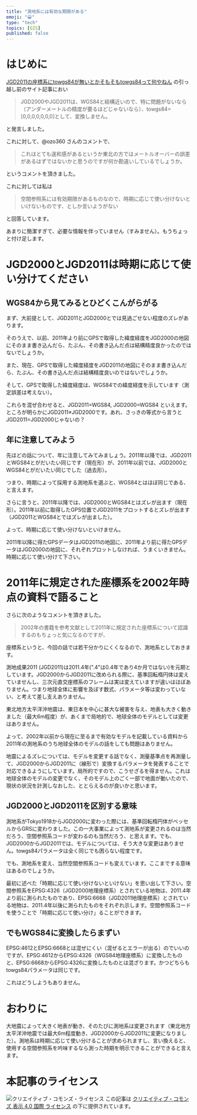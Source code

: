 ```yaml
---
title: "測地系には有効な期間がある"
emoji: "😀"
type: "tech"
topics: [GIS]
published: false
---
```

# はじめに

[JGD2011の座標系にtowgs84が無いとかそもそもtowgs84って何やねん](0036-towgs84) の引っ越し前のサイト記事におい

> JGD2000やJGD2011は、WGS84と結構近いので、特に問題がないなら（アンダーメートルの精度が要るほどじゃないなら）、towgs84=[0,0,0,0,0,0,0]として、変換しません。

と発言しました。

これに対して、@ozo360 さんのコメントで、

> これはとても違和感があるというか東北の方ではメートルオーバーの誤差があるはずではないかと思うのですが何か勘違いしているでしょうか。

というコメントを頂きました。

これに対しては私は

> 空間参照系には有効期限があるものなので、時期に応じて使い分けないといけないものです、としか言いようがない

と回答しています。

あまりに簡潔すぎて、必要な情報を伴っていません（すみません）。もうちょっと付け足します。

# JGD2000とJGD2011は時期に応じて使い分けてください

## WGS84から見てみるとひどくこんがらがる

まず、大前提として、JGD2011とJGD2000とでは見過ごせない程度のズレがあります。

そのうえで、以前、2011年より前にGPSで取得した緯度経度をJGD2000の地図にそのまま書き込んだら、たぶん、その書き込んだ点は結構精度良かったのではないでしょうか。

また、現在、GPSで取得した緯度経度をJGD2011の地図にそのまま書き込んだら、たぶん、その書き込んだ点は結構精度良いのではないでしょうか。

そして、GPSで取得した緯度経度は、WGS84での緯度経度を示しています（測定誤差は考えない）。

これらを混ぜ合わせると、JGD2011=WGS84, JGD2000=WGS84 といえます。ところが明らかにJGD2011≠JGD2000です。あれ、さっきの等式から言うとJGD2011=JGD2000じゃないの？

## 年に注意してみよう

先ほどの話について、年に注意してみてみましょう。2011年以降では、JGD2011とWGS84とがだいたい同じです（現在形）が、2011年以前では、JGD2000とWGS84とがだいたい同じでした（過去形）。

つまり、時期によって採用する測地系を選ぶと、WGS84とはほぼ同じである、と言えます。

さらに言うと、2011年以降では、JGD2000とWGS84とはズレが出ます（現在形）。2011年以前に取得したGPS位置でJGD2011をプロットするとズレが出ます（JGD2011とWGS84とではズレが出ました）。

よって、時期に応じて使い分けないといけません。

2011年以降に得たGPSデータはJGD2011の地図に、2011年より前に得たGPSデータはJGD2000の地図に、それぞれプロットしなければ、うまくいきません。時期に応じて使い分けて下さい。

# 2011年に規定された座標系を2002年時点の資料で語ること

さらに次のようなコメントを頂きました。

> 2002年の書籍を参考文献として2011年に規定された座標系について認識するのもちょっと気になるのですが、

座標系というと、今回の話では若干分かりにくくなるので、測地系としておきます。

測地成果2011 (JGD2011)は2011.4年(".4"は0.4年であり4か月ではない)を元期としています。JGD2000からJGD2011に改められる際に、基準回転楕円体は変えていませんし、三次元直交座標系のフレームは実は変えていますが違いはほぼありません。つまり地球全体に影響を及ぼす数式、パラメータ等は変わっていない、と考えて差し支えありません。

東北地方太平洋沖地震は、東日本を中心に甚大な被害を与え、地表も大きく動きました（最大6m程度）が、あくまで局地的で、地球全体のモデルとしては変更はありません。

よって、2002年以前から現在に至るまで有効なモデルを記載している資料から2011年の測地系のうち地球全体のモデルの話をしても問題はありません。

地震によるズレについては、モデルを変更する話でなく、測量基準点を再測量して、JGD2000からJGD2011に（線形で）変換するパラメータを発表することで対応できるようにしています。局所的ですので、こうせざるを得ません。これは地球全体のモデルの変更でなく、そのモデル上のごく一部で地面が動いたので、現状の状況を計測しなおした、ととらえるのが良いかと思います。

## JGD2000とJGD2011を区別する意味

測地系がTokyo1918からJGD2000に変わった際には、基準回転楕円体がベッセルからGRSに変わりました。この一大事業によって測地系が変更されるのは当然だろう、空間参照系コードが変わるのも当然だろう、と思えます。でも、JGD2000からJGD2011では、モデルについては、そう大きな変更はありません。towgs84パラメータは全く同じでも困らない程度です。

でも、測地系を変え、当然空間参照系コードも変えています。ここまでする意味はあるのでしょうか。

最初に述べた「時期に応じて使い分けないといけない」を思い出して下さい。空間参照系をEPSG:4326（JGD2000地理座標系）とされている地物は、2011.4年より前に測られたものであり、EPSG:6668（JGD2011地理座標系）とされている地物は、2011.4年以後に測られたものをそれぞれ示します。空間参照系コードを使うことで「時期に応じて使い分け」ることができます。

## でもWGS84に変換したらまずい

EPSG:4612とEPSG:6668とは混ぜにくい（混ぜるとエラーが出る）のでいいのですが、EPSG:4612からEPSG:4326（WGS84地理座標系）に変換したものと、EPSG:6668からEPSG:4326に変換したものとは混ざります。かつどちらもtowgs84パラメータは同じです。

これはどうしようもありません。

# おわりに

大地震によって大きく地表が動き、そのたびに測地系は変更されます（東北地方太平洋沖地震では最大6m程度動き、JGD2000からJGD2011に変更になりました）。測地系は時期に応じて使い分けることが求められますし、言い換えると、使用する空間参照系を吟味するなら測った時期を明示できることができると言えます。

# 本記事のライセンス

![クリエイティブ・コモンズ・ライセンス](https://i.creativecommons.org/l/by/4.0/88x31.png)
この記事は [クリエイティブ・コモンズ 表示 4.0 国際 ライセンス](http://creativecommons.org/licenses/by/4.0/">) の下に提供されています。
